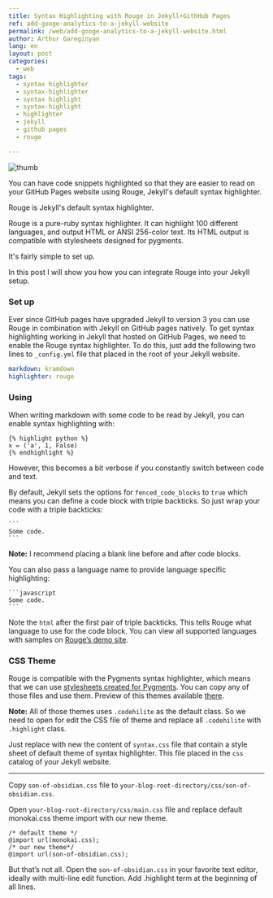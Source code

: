 ```yaml
---
title: Syntax Highlighting with Rouge in Jekyll+GithHub Pages
ref: add-googe-analytics-to-a-jekyll-website
permalink: /web/add-googe-analytics-to-a-jekyll-website.html
author: Arthur Gareginyan
lang: en
layout: post
categories:
  - web
tags:
  - syntax highlighter
  - syntax-highlighter
  - syntax highlight
  - syntax-highlight
  - highlighter
  - jekyll
  - github pages
  - rouge

---
```


![thumb]()

You can have code snippets highlighted so that they are easier to read on your GitHub Pages website using Rouge, Jekyll's default syntax highlighter.

Rouge is Jekyll's default syntax highlighter.

Rouge is a pure-ruby syntax highlighter. It can highlight 100 different languages, and output HTML or ANSI 256-color text. Its HTML output is compatible with stylesheets designed for pygments.

It's fairly simple to set up.

In this post I will show you how you can integrate Rouge into your Jekyll setup.


### Set up

Ever since GitHub pages have upgraded Jekyll to version 3 you can use Rouge in combination with Jekyll on GitHub pages natively. To get syntax highlighting working in Jekyll that hosted on GitHub Pages, we need to enable the Rouge syntax highlighter. To do this, just add the following two lines to `_config.yml` file that placed in the root of your Jekyll website.

```yaml
markdown: kramdown
highlighter: rouge
```


### Using

When writing markdown with some code to be read by Jekyll, you can enable syntax highlighting with:

	{% highlight python %}
	x = ('a', 1, False)
	{% endhighlight %}

However, this becomes a bit verbose if you constantly switch between code and text.

By default, Jekyll sets the options for `fenced_code_blocks` to `true` which means you can define a code block with triple backticks. So just wrap your code with a triple backticks:

	```
	Some code.
	```

**Note:** I recommend placing a blank line before and after code blocks.

You can also pass a language name to provide language specific highlighting:

	`​``javascript
	Some code.
	`​``

Note the `html` after the first pair of triple backticks. This tells Rouge what language to use for the code block. You can view all supported languages with samples on [Rouge’s demo site](http://rouge.jayferd.us/demo).


### CSS Theme

Rouge is compatible with the Pygments syntax highlighter, which means that we can use [stylesheets created for Pygments](https://github.com/richleland/pygments-css). You can copy any of those files and use them. Preview of this themes available [there](http://richleland.github.io/pygments-css/).

**Note:** All of those themes uses `.codehilite` as the default class. So we need to open for edit the CSS file of theme and replace all `.codehilite` with `.highlight` class.

Just replace with new the content of `syntax.css` file that contain a style sheet of default theme of syntax highlighter. This file placed in the `css` catalog of your Jekyll website.

---

Copy `son-of-obsidian.css` file to `your-blog-root-directory/css/son-of-obsidian.css`.

Open `your-blog-root-directory/css/main.css` file and replace default monokai.css theme import with our new theme.

```
/* default theme */
@import url(monokai.css);
/* our new theme*/
@import url(son-of-obsidian.css);
```

But that’s not all. Open the `son-of-obsidian.css` in your favorite text editor, ideally with multi-line edit function. Add .highlight term at the beginning of all lines.